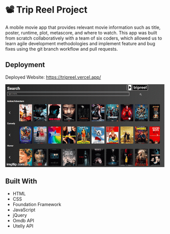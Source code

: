 # 📽 Trip Reel Project

A mobile movie app that provides relevant movie information such as title, poster, runtime, plot, metascore, and where to watch. This app was built from scratch collaboratively with a team of six coders, which allowed us to learn agile development methodologies and implement feature and bug fixes using the git branch workflow and pull requests.

## Deployment

Deployed Website: https://tripreel.vercel.app/


![movie app demo](TripReelGIF.gif)

## Built With

  - HTML
  - CSS
  - Foundation Framework
  - JavaScript
  - jQuery
  - Omdb API
  - Utelly API


